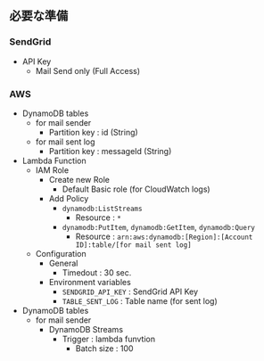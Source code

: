 ## 必要な準備

### SendGrid

- API Key
  - Mail Send only (Full Access)

### AWS

- DynamoDB tables
  - for mail sender
    - Partition key : id (String)
  - for mail sent log
    - Partition key : messageId (String)
- Lambda Function
  - IAM Role
    - Create new Role
      - Default Basic role (for CloudWatch logs)
    - Add Policy
      - `dynamodb:ListStreams`
        - Resource : `*`
      - `dynamodb:PutItem`, `dynamodb:GetItem`, `dynamodb:Query`
        - Resource : `arn:aws:dynamodb:[Region]:[Account ID]:table/[for mail sent log]`
  - Configuration
    - General
      - Timedout : 30 sec.
    - Environment variables
      - `SENDGRID_API_KEY` : SendGrid API Key
      - `TABLE_SENT_LOG` : Table name (for sent log)
- DynamoDB tables
  - for mail sender
    - DynamoDB Streams
      - Trigger : lambda funvtion
        - Batch size : 100
